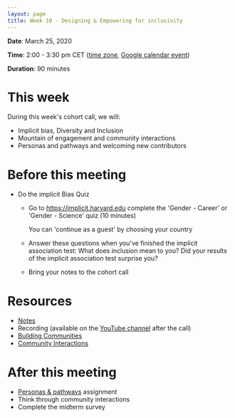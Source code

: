 ```yaml
---
layout: page
title: Week 10 - Designing & Empowering for inclusivity
---
```


**Date**: March 25, 2020

**Time**: 2:00 - 3:30 pm CET ([time zone](https://arewemeetingyet.com/Berlin/2020-03-25/14:00/OLS-1%20Cohort%20Call%20(Week%2010)), [Google calendar event](https://calendar.google.com/event?action=TEMPLATE&tmeid=MXA4Nm4wYXRqaG01ZmcwOHRzYjR1OWpqcTUgbjNycWh2dWZmMDVvamtsMG9wZnN2aDQ5ZmtAZw&tmsrc=n3rqhvuff05ojkl0opfsvh49fk%40group.calendar.google.com))

**Duration**: 90 minutes

# This week

During this week's cohort call, we will:
- Implicit bias, Diversity and Inclusion
- Mountain of engagement and community interactions
- Personas and pathways and welcoming new contributors

# Before this meeting

- Do the implicit Bias Quiz
    - Go to https://implicit.harvard.edu complete the 'Gender - Career' or 'Gender - Science' quiz (10 minutes)
    
        You can 'continue as a guest' by choosing your country

    - Answer these questions when you've finished the implicit association test: What does inclusion mean to you? Did your results of the implicit association test surprise you?
    - Bring your notes to the cohort call

# Resources

- [Notes](https://docs.google.com/document/d/1YF3Uw-fU2-mhf-FyuPdx07KSTSlvnBZeMbQdQGJq4A4/edit?usp=sharing)
- Recording (available on the [YouTube channel](https://www.youtube.com/channel/UCs12-ZgnDJOWIWN3Vo1XHXA/) after the call)
- [Building Communities](https://mozilla.github.io/open-leadership-training-series/articles/building-communities-of-contributors/)
- [Community Interactions](https://medium.com/mozilla-open-innovation/a-framework-of-open-practices-9a17fe1645a3)



# After this meeting

- [Personas & pathways](https://mozilla.github.io/open-leadership-training-series/articles/building-communities-of-contributors/bring-on-contributors-using-personas-and-pathways/) assignment
- Think through community interactions
- Complete the midterm survey
